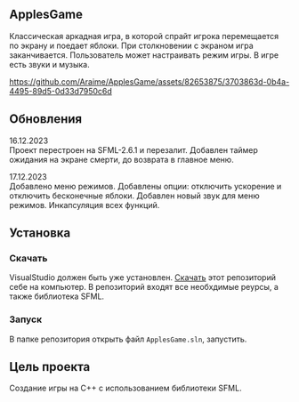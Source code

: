 ## ApplesGame

Классическая аркадная игра, в которой спрайт игрока перемещается
по экрану и поедает яблоки. При столкновении с экраном игра 
заканчивается. Пользователь может настраивать режим игры. В игре 
есть звуки и музыка.

https://github.com/Araime/ApplesGame/assets/82653875/3703863d-0b4a-4495-89d5-0d33d7950c6d

## Обновления

16.12.2023  
Проект перестроен на SFML-2.6.1 и перезалит. Добавлен таймер ожидания 
на экране смерти, до возврата в главное меню. 

17.12.2023  
Добавлено меню режимов. Добавлены опции: отключить ускорение и 
отключить бесконечные яблоки. Добавлен новый звук для меню режимов. 
Инкапсуляция всех функций.

## Установка

### Скачать

VisualStudio должен быть уже установлен.
[Скачать](https://github.com/Araime/ApplesGame/archive/master.zip) этот
репозиторий себе на компьютер. В репозиторий входят все необхдимые 
реурсы, а также библиотека SFML.


### Запуск

В папке репозитория открыть файл `ApplesGame.sln`, запустить.

## Цель проекта

Создание игры на C++ с использованием библиотеки SFML.

